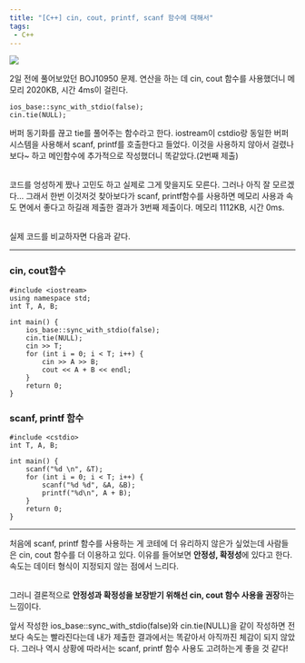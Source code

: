```yaml
---
title: "[C++] cin, cout, printf, scanf 함수에 대해서"
tags: 
 - C++
---
```


![](https://velog.velcdn.com/images/doyeong0526/post/e0618787-9b8e-4ce9-ba68-199b787a2467/image.PNG)


2일 전에 풀어보았던 BOJ10950 문제. 연산을 하는 데 cin, cout 함수를 사용했더니 메모리 2020KB, 시간 4ms이 걸린다. 

```
ios_base::sync_with_stdio(false);
cin.tie(NULL);
```
버퍼 동기화를 끊고 tie를 풀어주는 함수라고 한다. iostream이 cstdio랑 동일한 버퍼시스템을 사용해서 scanf, printf를 호출한다고 들었다. 이것을 사용하지 않아서 걸렸나보다~ 하고 메인함수에 추가적으로 작성했더니 똑같았다.(2번째 제출)<br/><br/>

코드를 엉성하게 짰나 고민도 하고 실제로 그게 맞을지도 모른다. 그러나 아직 잘 모르겠다... 그래서 한번 이것저것 찾아보다가 scanf, printf함수를 사용하면 메모리 사용과 속도 면에서 좋다고 하길래 제출한 결과가 3번째 제출이다. 메모리 1112KB, 시간 0ms. <br/><br/>

실제 코드를 비교하자면 다음과 같다.

***

### cin, cout함수

```
#include <iostream>
using namespace std;
int T, A, B;

int main() {
    ios_base::sync_with_stdio(false);
    cin.tie(NULL);
	cin >> T;
	for (int i = 0; i < T; i++) {
		cin >> A >> B;
		cout << A + B << endl;
	}
	return 0;
}
```

### scanf, printf 함수

```
#include <cstdio>
int T, A, B;

int main() {
	scanf("%d \n", &T);
	for (int i = 0; i < T; i++) {
		scanf("%d %d", &A, &B);
		printf("%d\n", A + B);
	}
	return 0;
}
```

***

처음에 scanf, printf 함수를 사용하는 게 코테에 더 유리하지 않은가 싶었는데 사람들은 cin, cout 함수를 더 이용하고 있다. 이유를 들어보면 **안정성, 확정성**에 있다고 한다. 속도는 데이터 형식이 지정되지 않는 점에서 느리다. <br/><br/>

그러니 결론적으로 **안정성과 확정성을 보장받기 위해선 cin, cout 함수 사용을 권장**하는 느낌이다. 

앞서 작성한 ios_base::sync_with_stdio(false)와 cin.tie(NULL)을 같이 작성하면 전보다 속도는 빨라진다는데 내가 제출한 결과에서는 똑같아서 아직까진 체감이 되지 않았다. 그러나 역시 상황에 따라서는 scanf, printf 함수 사용도 고려하는게 좋을 것 같다!

